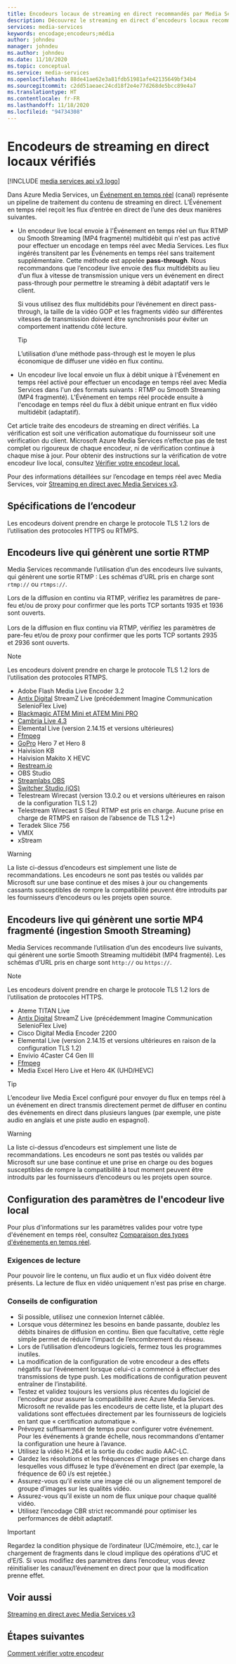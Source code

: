 ```yaml
---
title: Encodeurs locaux de streaming en direct recommandés par Media Services – Azure | Microsoft Docs
description: Découvrez le streaming en direct d’encodeurs locaux recommandé par Media Services
services: media-services
keywords: encodage;encodeurs;média
author: johndeu
manager: johndeu
ms.author: johndeu
ms.date: 11/10/2020
ms.topic: conceptual
ms.service: media-services
ms.openlocfilehash: 88de41ae62e3a81fdb51981afe42135649bf34b4
ms.sourcegitcommit: c2dd51aeaec24cd18f2e4e77d268de5bcc89e4a7
ms.translationtype: HT
ms.contentlocale: fr-FR
ms.lasthandoff: 11/18/2020
ms.locfileid: "94734308"
---
```

# <a name="verified-on-premises-live-streaming-encoders"></a>Encodeurs de streaming en direct locaux vérifiés

[!INCLUDE [media services api v3 logo](./includes/v3-hr.md)]

Dans Azure Media Services, un [Événement en temps réel](/rest/api/media/liveevents) (canal) représente un pipeline de traitement du contenu de streaming en direct. L’Événement en temps réel reçoit les flux d’entrée en direct de l’une des deux manières suivantes.

* Un encodeur live local envoie à l'Événement en temps réel un flux RTMP ou Smooth Streaming (MP4 fragmenté) multidébit qui n'est pas activé pour effectuer un encodage en temps réel avec Media Services. Les flux ingérés transitent par les Événements en temps réel sans traitement supplémentaire. Cette méthode est appelée **pass-through**. Nous recommandons que l’encodeur live envoie des flux multidébits au lieu d’un flux à vitesse de transmission unique vers un événement en direct pass-through pour permettre le streaming à débit adaptatif vers le client. 

    Si vous utilisez des flux multidébits pour l’événement en direct pass-through, la taille de la vidéo GOP et les fragments vidéo sur différentes vitesses de transmission doivent être synchronisés pour éviter un comportement inattendu côté lecture.

  > [!TIP]
  > L’utilisation d’une méthode pass-through est le moyen le plus économique de diffuser une vidéo en flux continu.
 
* Un encodeur live local envoie un flux à débit unique à l'Événement en temps réel activé pour effectuer un encodage en temps réel avec Media Services dans l'un des formats suivants : RTMP ou Smooth Streaming (MP4 fragmenté). L'Événement en temps réel procède ensuite à l'encodage en temps réel du flux à débit unique entrant en flux vidéo multidébit (adaptatif).

Cet article traite des encodeurs de streaming en direct vérifiés. La vérification est soit une vérification automatique du fournisseur soit une vérification du client. Microsoft Azure Media Services n’effectue pas de test complet ou rigoureux de chaque encodeur, ni de vérification continue à chaque mise à jour. Pour obtenir des instructions sur la vérification de votre encodeur live local, consultez [Vérifier votre encodeur local.](become-on-premises-encoder-partner.md)

Pour des informations détaillées sur l’encodage en temps réel avec Media Services, voir [Streaming en direct avec Media Services v3](live-streaming-overview.md).

## <a name="encoder-requirements"></a>Spécifications de l’encodeur

Les encodeurs doivent prendre en charge le protocole TLS 1.2 lors de l’utilisation des protocoles HTTPS ou RTMPS.

## <a name="live-encoders-that-output-rtmp"></a>Encodeurs live qui génèrent une sortie RTMP

Media Services recommande l’utilisation d’un des encodeurs live suivants, qui génèrent une sortie RTMP : Les schémas d’URL pris en charge sont `rtmp://` ou `rtmps://`.

Lors de la diffusion en continu via RTMP, vérifiez les paramètres de pare-feu et/ou de proxy pour confirmer que les ports TCP sortants 1935 et 1936 sont ouverts.<br/><br/>
Lors de la diffusion en flux continu via RTMP, vérifiez les paramètres de pare-feu et/ou de proxy pour confirmer que les ports TCP sortants 2935 et 2936 sont ouverts.

> [!NOTE]
> Les encodeurs doivent prendre en charge le protocole TLS 1.2 lors de l’utilisation des protocoles RTMPS.

- Adobe Flash Media Live Encoder 3.2
- [Antix Digital](http://www.antixdigital.com/) StreamZ Live (précédemment Imagine Communication SelenioFlex Live)
- [Blackmagic ATEM Mini et ATEM Mini PRO](https://www.blackmagicdesign.com/products/atemmini)
- [Cambria Live 4.3](https://www.capellasystems.net/products/cambria-live/)
- Elemental Live (version 2.14.15 et versions ultérieures)
- [Ffmpeg](https://www.ffmpeg.org)
- [GoPro](https://gopro.com/help/articles/block/getting-started-with-live-streaming) Hero 7 et Hero 8
- Haivision KB
- Haivision Makito X HEVC
- [Restream.io](https://restream.io/)
- OBS Studio
- [Streamlabs OBS](https://streamlabs.com/)
- [Switcher Studio (iOS)](https://www.switcherstudio.com/)
- Telestream Wirecast (version 13.0.2 ou et versions ultérieures en raison de la configuration TLS 1.2)
- Telestream Wirecast S (Seul RTMP est pris en charge. Aucune prise en charge de RTMPS en raison de l’absence de TLS 1.2+)
- Teradek Slice 756
- VMIX
- xStream

> [!WARNING]
> La liste ci-dessus d’encodeurs est simplement une liste de recommandations. Les encodeurs ne sont pas testés ou validés par Microsoft sur une base continue et des mises à jour ou changements cassants susceptibles de rompre la compatibilité peuvent être introduits par les fournisseurs d’encodeurs ou les projets open source. 

## <a name="live-encoders-that-output-fragmented-mp4-smooth-streaming-ingest"></a>Encodeurs live qui génèrent une sortie MP4 fragmenté (ingestion Smooth Streaming)

Media Services recommande l’utilisation d’un des encodeurs live suivants, qui génèrent une sortie Smooth Streaming multidébit (MP4 fragmenté). Les schémas d’URL pris en charge sont `http://` ou `https://`.

> [!NOTE]
> Les encodeurs doivent prendre en charge le protocole TLS 1.2 lors de l’utilisation de protocoles HTTPS.

- Ateme TITAN Live
- [Antix Digital](http://www.antixdigital.com/) StreamZ Live (précédemment Imagine Communication SelenioFlex Live)
- Cisco Digital Media Encoder 2200
- Elemental Live (version 2.14.15 et versions ultérieures en raison de la configuration TLS 1.2)
- Envivio 4Caster C4 Gen III 
- [Ffmpeg](https://www.ffmpeg.org)
- Media Excel Hero Live et Hero 4K (UHD/HEVC)

> [!TIP]
>  L’encodeur live Media Excel configuré pour envoyer du flux en temps réel à un événement en direct transmis directement permet de diffuser en continu des événements en direct dans plusieurs langues (par exemple, une piste audio en anglais et une piste audio en espagnol).

> [!WARNING]
> La liste ci-dessus d’encodeurs est simplement une liste de recommandations. Les encodeurs ne sont pas testés ou validés par Microsoft sur une base continue et une prise en charge ou des bogues susceptibles de rompre la compatibilité à tout moment peuvent être introduits par les fournisseurs d’encodeurs ou les projets open source. 

## <a name="configuring-on-premises-live-encoder-settings"></a>Configuration des paramètres de l'encodeur live local

Pour plus d'informations sur les paramètres valides pour votre type d'événement en temps réel, consultez [Comparaison des types d'événements en temps réel](live-event-types-comparison.md).

### <a name="playback-requirements"></a>Exigences de lecture

Pour pouvoir lire le contenu, un flux audio et un flux vidéo doivent être présents. La lecture de flux en vidéo uniquement n'est pas prise en charge.

### <a name="configuration-tips"></a>Conseils de configuration

- Si possible, utilisez une connexion Internet câblée.
- Lorsque vous déterminez les besoins en bande passante, doublez les débits binaires de diffusion en continu. Bien que facultative, cette règle simple permet de réduire l’impact de l’encombrement du réseau.
- Lors de l’utilisation d’encodeurs logiciels, fermez tous les programmes inutiles.
- La modification de la configuration de votre encodeur a des effets négatifs sur l’événement lorsque celui-ci a commencé à effectuer des transmissions de type push. Les modifications de configuration peuvent entraîner de l’instabilité. 
- Testez et validez toujours les versions plus récentes du logiciel de l’encodeur pour assurer la compatibilité avec Azure Media Services. Microsoft ne revalide pas les encodeurs de cette liste, et la plupart des validations sont effectuées directement par les fournisseurs de logiciels en tant que « certification automatique ».
- Prévoyez suffisamment de temps pour configurer votre événement. Pour les événements à grande échelle, nous recommandons d’entamer la configuration une heure à l’avance.
- Utilisez la vidéo H.264 et la sortie du codec audio AAC-LC.
- Gardez les résolutions et les fréquences d’image prises en charge dans lesquelles vous diffusez le type d’événement en direct (par exemple, la fréquence de 60 i/s est rejetée.)
- Assurez-vous qu’il existe une image clé ou un alignement temporel de groupe d’images sur les qualités vidéo.
- Assurez-vous qu’il existe un nom de flux unique pour chaque qualité vidéo.
- Utilisez l’encodage CBR strict recommandé pour optimiser les performances de débit adaptatif.

> [!IMPORTANT]
> Regardez la condition physique de l’ordinateur (UC/mémoire, etc.), car le chargement de fragments dans le cloud implique des opérations d’UC et d’E/S. Si vous modifiez des paramètres dans l’encodeur, vous devez réinitialiser les canaux/l’événement en direct pour que la modification prenne effet.

## <a name="see-also"></a>Voir aussi

[Streaming en direct avec Media Services v3](live-streaming-overview.md)

## <a name="next-steps"></a>Étapes suivantes

[Comment vérifier votre encodeur](become-on-premises-encoder-partner.md)
